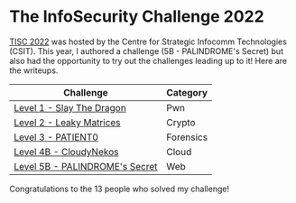 # The InfoSecurity Challenge 2022

[TISC 2022](https://www.csit.gov.sg/events/tisc/tisc-2022) was hosted by the Centre for Strategic Infocomm Technologies (CSIT). This year, I authored a challenge (5B - PALINDROME's Secret) but also had the opportunity to try out the challenges leading up to it! Here are the writeups.

| Challenge                                                                       | Category  |
| ------------------------------------------------------------------------------- | --------- |
| [Level 1 - Slay The Dragon](level-1-slay-the-dragon.md)                         | Pwn       |
| [Level 2 - Leaky Matrices](level-2-leaky-matrices.md)                           | Crypto    |
| [Level 3 - PATIENT0](level-3-patient0.md)                                       | Forensics |
| [Level 4B - CloudyNekos](level-4b-cloudynekos.md)                               | Cloud     |
| [Level 5B - PALINDROME's Secret](level-5b-palindromes-secret-author-writeup.md) | Web       |

Congratulations to the 13 people who solved my challenge!
